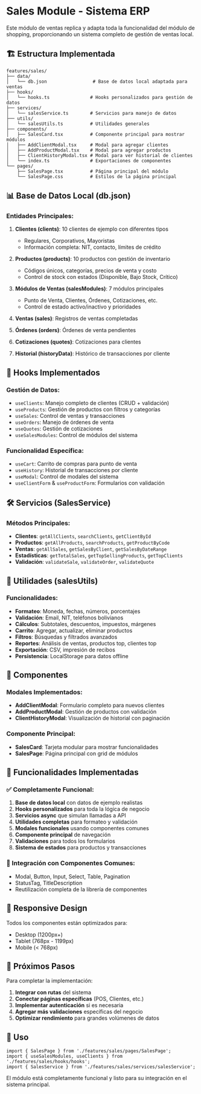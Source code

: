 # Sales Module - Sistema ERP

Este módulo de ventas replica y adapta toda la funcionalidad del módulo de
shopping, proporcionando un sistema completo de gestión de ventas local.

## 🏗️ Estructura Implementada

```
features/sales/
├── data/
│   └── db.json                 # Base de datos local adaptada para ventas
├── hooks/
│   └── hooks.ts               # Hooks personalizados para gestión de datos
├── services/
│   └── salesService.ts        # Servicios para manejo de datos
├── utils/
│   └── salesUtils.ts          # Utilidades generales
├── components/
│   ├── SalesCard.tsx          # Componente principal para mostrar módulos
│   ├── AddClientModal.tsx     # Modal para agregar clientes
│   ├── AddProductModal.tsx    # Modal para agregar productos
│   ├── ClientHistoryModal.tsx # Modal para ver historial de clientes
│   └── index.ts               # Exportaciones de componentes
└── pages/
    ├── SalesPage.tsx          # Página principal del módulo
    └── SalesPage.css          # Estilos de la página principal
```

## 📊 Base de Datos Local (db.json)

### Entidades Principales:

1. **Clientes (clients)**: 10 clientes de ejemplo con diferentes tipos
   - Regulares, Corporativos, Mayoristas
   - Información completa: NIT, contacto, límites de crédito

2. **Productos (products)**: 10 productos con gestión de inventario
   - Códigos únicos, categorías, precios de venta y costo
   - Control de stock con estados (Disponible, Bajo Stock, Crítico)

3. **Módulos de Ventas (salesModules)**: 7 módulos principales
   - Punto de Venta, Clientes, Órdenes, Cotizaciones, etc.
   - Control de estado activo/inactivo y prioridades

4. **Ventas (sales)**: Registros de ventas completadas
5. **Órdenes (orders)**: Órdenes de venta pendientes
6. **Cotizaciones (quotes)**: Cotizaciones para clientes
7. **Historial (historyData)**: Histórico de transacciones por cliente

## 🔧 Hooks Implementados

### Gestión de Datos:

- `useClients`: Manejo completo de clientes (CRUD + validación)
- `useProducts`: Gestión de productos con filtros y categorías
- `useSales`: Control de ventas y transacciones
- `useOrders`: Manejo de órdenes de venta
- `useQuotes`: Gestión de cotizaciones
- `useSalesModules`: Control de módulos del sistema

### Funcionalidad Específica:

- `useCart`: Carrito de compras para punto de venta
- `useHistory`: Historial de transacciones por cliente
- `useModal`: Control de modales del sistema
- `useClientForm` & `useProductForm`: Formularios con validación

## 🛠️ Servicios (SalesService)

### Métodos Principales:

- **Clientes**: `getAllClients`, `searchClients`, `getClientById`
- **Productos**: `getAllProducts`, `searchProducts`, `getProductByCode`
- **Ventas**: `getAllSales`, `getSalesByClient`, `getSalesByDateRange`
- **Estadísticas**: `getTotalSales`, `getTopSellingProducts`, `getTopClients`
- **Validación**: `validateSale`, `validateOrder`, `validateQuote`

## 🔨 Utilidades (salesUtils)

### Funcionalidades:

- **Formateo**: Moneda, fechas, números, porcentajes
- **Validación**: Email, NIT, teléfonos bolivianos
- **Cálculos**: Subtotales, descuentos, impuestos, márgenes
- **Carrito**: Agregar, actualizar, eliminar productos
- **Filtros**: Búsquedas y filtrados avanzados
- **Reportes**: Análisis de ventas, productos top, clientes top
- **Exportación**: CSV, impresión de recibos
- **Persistencia**: LocalStorage para datos offline

## 🎨 Componentes

### Modales Implementados:

- **AddClientModal**: Formulario completo para nuevos clientes
- **AddProductModal**: Gestión de productos con validación
- **ClientHistoryModal**: Visualización de historial con paginación

### Componente Principal:

- **SalesCard**: Tarjeta modular para mostrar funcionalidades
- **SalesPage**: Página principal con grid de módulos

## 🚀 Funcionalidades Implementadas

### ✅ Completamente Funcional:

1. **Base de datos local** con datos de ejemplo realistas
2. **Hooks personalizados** para toda la lógica de negocio
3. **Servicios async** que simulan llamadas a API
4. **Utilidades completas** para formateo y validación
5. **Modales funcionales** usando componentes comunes
6. **Componente principal** de navegación
7. **Validaciones** para todos los formularios
8. **Sistema de estados** para productos y transacciones

### 🔄 Integración con Componentes Comunes:

- Modal, Button, Input, Select, Table, Pagination
- StatusTag, TitleDescription
- Reutilización completa de la librería de componentes

## 📱 Responsive Design

Todos los componentes están optimizados para:

- Desktop (1200px+)
- Tablet (768px - 1199px)
- Mobile (< 768px)

## 🎯 Próximos Pasos

Para completar la implementación:

1. **Integrar con rutas** del sistema
2. **Conectar páginas específicas** (POS, Clientes, etc.)
3. **Implementar autenticación** si es necesaria
4. **Agregar más validaciones** específicas del negocio
5. **Optimizar rendimiento** para grandes volúmenes de datos

## 🔧 Uso

```tsx
import { SalesPage } from './features/sales/pages/SalesPage';
import { useSalesModules, useClients } from './features/sales/hooks/hooks';
import { SalesService } from './features/sales/services/salesService';
```

El módulo está completamente funcional y listo para su integración en el sistema
principal.
